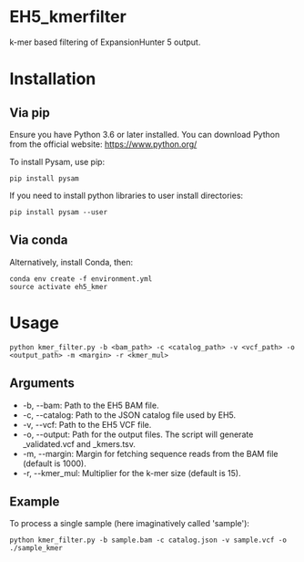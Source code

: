 # EH5_kmerfilter
k-mer based filtering of ExpansionHunter 5 output.

# Installation

## Via pip

Ensure you have Python 3.6 or later installed. You can download Python from the official website: https://www.python.org/

To install Pysam, use pip:

```
pip install pysam
```

If you need to install python libraries to user install directories:

```
pip install pysam --user
```

## Via conda

Alternatively, install Conda, then:

```
conda env create -f environment.yml
source activate eh5_kmer
```

# Usage

```
python kmer_filter.py -b <bam_path> -c <catalog_path> -v <vcf_path> -o <output_path> -m <margin> -r <kmer_mul>
```

## Arguments

* -b, --bam: Path to the EH5 BAM file.
* -c, --catalog: Path to the JSON catalog file used by EH5.
* -v, --vcf: Path to the EH5 VCF file.
* -o, --output: Path for the output files. The script will generate <output>_validated.vcf and <output>_kmers.tsv.
* -m, --margin: Margin for fetching sequence reads from the BAM file (default is 1000).
* -r, --kmer_mul: Multiplier for the k-mer size (default is 15).

## Example

To process a single sample (here imaginatively called 'sample'):

```
python kmer_filter.py -b sample.bam -c catalog.json -v sample.vcf -o ./sample_kmer
```
